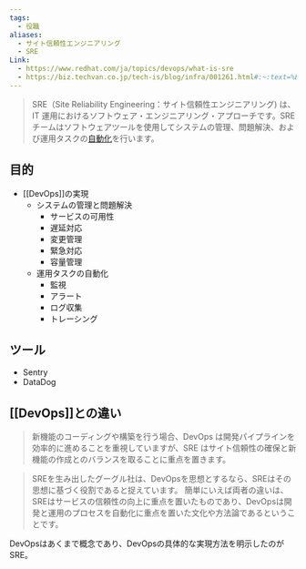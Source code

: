 ```yaml
---
tags:
  - 役職
aliases:
  - サイト信頼性エンジニアリング
  - SRE
Link:
  - https://www.redhat.com/ja/topics/devops/what-is-sre
  - https://biz.techvan.co.jp/tech-is/blog/infra/001261.html#:~:text=%E3%81%A6%E3%81%84%E3%81%8D%E3%81%BE%E3%81%99%E3%80%82-,SRE%E3%81%A8DevOps%E3%81%AE%E9%81%95%E3%81%84%E3%81%A8%E3%81%AF%EF%BC%9F,%E3%81%A7%E3%81%82%E3%82%8B%E3%81%A8%E3%81%84%E3%81%86%E3%81%93%E3%81%A8%E3%81%A7%E3%81%99%E3%80%82
---
```

> SRE（Site Reliability Engineering：サイト信頼性エンジニアリング) は、IT 運用におけるソフトウェア・エンジニアリング・アプローチです。SRE チームはソフトウェアツールを使用してシステムの管理、問題解決、および運用タスクの[自動化](https://www.redhat.com/ja/topics/automation)を行います。

## 目的
- [[DevOps]]の実現
	- システムの管理と問題解決
		- サービスの可用性
		- 遅延対応
		- 変更管理
		- 緊急対応
		- 容量管理
	- 運用タスクの自動化
		- 監視
		- アラート
		- ログ収集
		- トレーシング

## ツール
- Sentry
- DataDog

## [[DevOps]]との違い
> 新機能のコーディングや構築を行う場合、DevOps は開発パイプラインを効率的に進めることを重視していますが、SRE はサイト信頼性の確保と新機能の作成とのバランスを取ることに重点を置きます。

>SREを生み出したグーグル社は、DevOpsを思想とするなら、SREはその思想に基づく役割であると捉えています。
  簡単にいえば両者の違いは、SREはサービスの信頼性の向上に重点を置いたものであり、DevOpsは開発と運用のプロセスを自動化に重点を置いた文化や方法論であるということです。

DevOpsはあくまで概念であり、DevOpsの具体的な実現方法を明示したのがSRE。